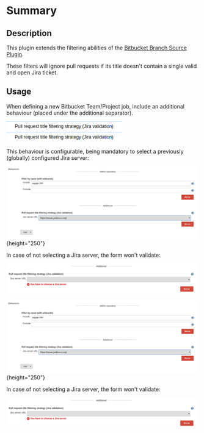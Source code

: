 # Summary

## Description

This plugin extends the filtering abilities of the [Bitbucket Branch
Source
Plugin](https://wiki.jenkins.io/display/JENKINS/Bitbucket+Branch+Source+Plugin).

These filters will ignore pull requests if its title doesn't contain a
single valid and open Jira ticket.

## Usage

When defining a new Bitbucket Team/Project job, include an additional
behaviour (placed under the additional separator). 

![](docs/images/Screenshot_from_2017-09-26_10.24.20.png)![](docs/images/Screenshot_from_2017-09-26_10.24.20.png)

This behaviour is configurable, being mandatory to select a previously
(globally) configured Jira server:

![](docs/images/Screenshot_from_2017-09-26_10.21.45.png){height="250"}

In case of not selecting a Jira server, the form won't validate:

![](docs/images/Screenshot_from_2017-09-26_11.13.26.png)

![](docs/images/Screenshot_from_2017-09-26_10.21.45.png){height="250"}

In case of not selecting a Jira server, the form won't validate:

![](docs/images/Screenshot_from_2017-09-26_11.13.26.png)
